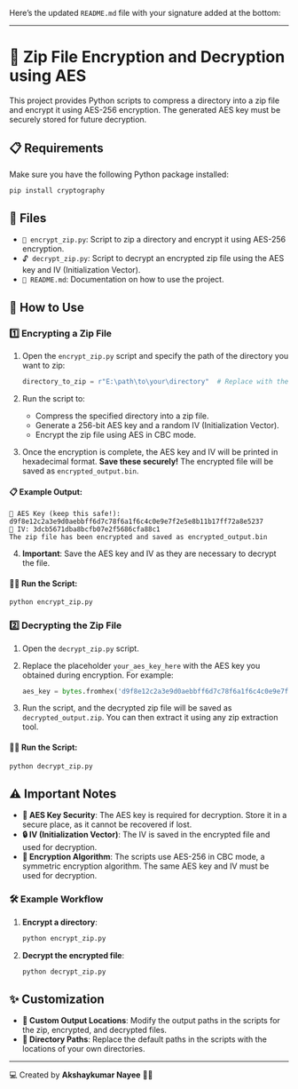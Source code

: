 Here’s the updated `README.md` file with your signature added at the bottom:

---

# 🔐 Zip File Encryption and Decryption using AES

This project provides Python scripts to compress a directory into a zip file and encrypt it using AES-256 encryption. The generated AES key must be securely stored for future decryption.

## 📋 Requirements

Make sure you have the following Python package installed:

```bash
pip install cryptography
```

## 📁 Files

- `🔐 encrypt_zip.py`: Script to zip a directory and encrypt it using AES-256 encryption.
- `🔓 decrypt_zip.py`: Script to decrypt an encrypted zip file using the AES key and IV (Initialization Vector).
- `📄 README.md`: Documentation on how to use the project.

## 🚀 How to Use

### 1️⃣ Encrypting a Zip File

1. Open the `encrypt_zip.py` script and specify the path of the directory you want to zip:

   ```python
   directory_to_zip = r"E:\path\to\your\directory"  # Replace with the actual directory path
   ```

2. Run the script to:
   - Compress the specified directory into a zip file.
   - Generate a 256-bit AES key and a random IV (Initialization Vector).
   - Encrypt the zip file using AES in CBC mode.
   
3. Once the encryption is complete, the AES key and IV will be printed in hexadecimal format. **Save these securely!** The encrypted file will be saved as `encrypted_output.bin`.

#### 📋 Example Output:

```
🔑 AES Key (keep this safe!): d9f8e12c2a3e9d0aebbff6d7c78f6a1f6c4c0e9e7f2e5e8b11b17ff72a8e5237
🔑 IV: 3dcb5671dba8bcfb07e2f5686cfa88c1
The zip file has been encrypted and saved as encrypted_output.bin
```

4. **Important**: Save the AES key and IV as they are necessary to decrypt the file.

#### 🏃‍♂️ Run the Script:

```bash
python encrypt_zip.py
```

### 2️⃣ Decrypting the Zip File

1. Open the `decrypt_zip.py` script.

2. Replace the placeholder `your_aes_key_here` with the AES key you obtained during encryption. For example:

   ```python
   aes_key = bytes.fromhex('d9f8e12c2a3e9d0aebbff6d7c78f6a1f6c4c0e9e7f2e5e8b11b17ff72a8e5237')  # Replace with your actual AES key
   ```

3. Run the script, and the decrypted zip file will be saved as `decrypted_output.zip`. You can then extract it using any zip extraction tool.

#### 🏃‍♂️ Run the Script:

```bash
python decrypt_zip.py
```

## ⚠️ Important Notes

- **🔑 AES Key Security**: The AES key is required for decryption. Store it in a secure place, as it cannot be recovered if lost.
- **🔒 IV (Initialization Vector)**: The IV is saved in the encrypted file and used for decryption.
- **🔐 Encryption Algorithm**: The scripts use AES-256 in CBC mode, a symmetric encryption algorithm. The same AES key and IV must be used for decryption.

### 🛠️ Example Workflow

1. **Encrypt a directory**:

   ```bash
   python encrypt_zip.py
   ```

2. **Decrypt the encrypted file**:

   ```bash
   python decrypt_zip.py
   ```

## ✨ Customization

- **📂 Custom Output Locations**: Modify the output paths in the scripts for the zip, encrypted, and decrypted files.
- **📁 Directory Paths**: Replace the default paths in the scripts with the locations of your own directories.

---

💻 Created by **Akshaykumar Nayee** 👨‍💻
